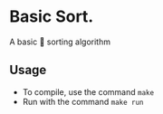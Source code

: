 Basic Sort. 
============

A basic 🤩  sorting algorithm    


Usage 
-------------

+ To compile, use the command `make`
+ Run with the command  `make run`


